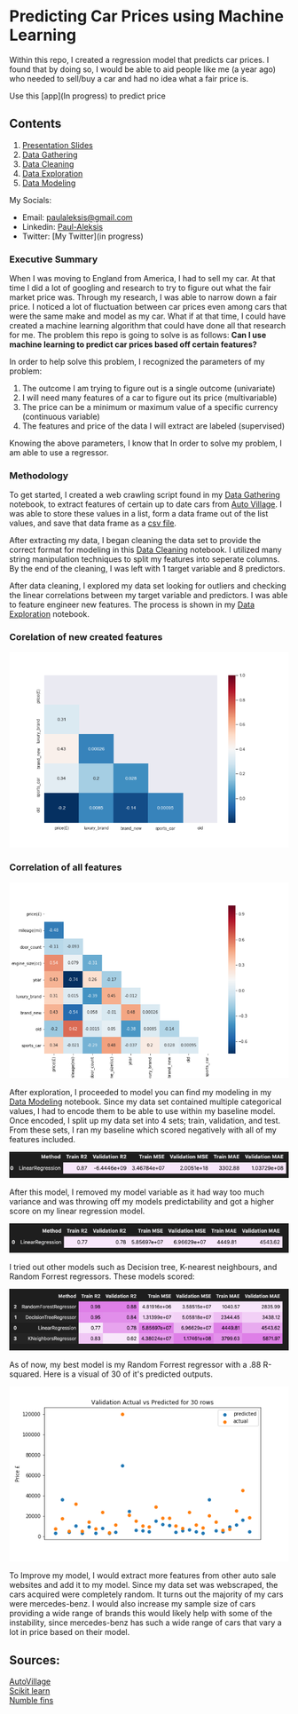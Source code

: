 # Predicting Car Prices using Machine Learning

Within this repo, I created a regression model that predicts car prices.
I found that by doing so, I would be able to aid people like me (a year ago) who needed to sell/buy a car and had no idea what a fair price is.

Use this [app](In progress) to predict price

## Contents

1. [Presentation Slides](https://drive.google.com/file/d/1mDAKD81HligeDWsKDlGVd0qk2NiRACtr/view?usp=sharing)
2. [Data Gathering](https://github.com/PaulWill92/cars/blob/master/Jupyter-Notebooks/01-Data_Gathering.ipynb)
3. [Data Cleaning](https://github.com/PaulWill92/cars/blob/master/Jupyter-Notebooks/02-Data_Cleaning.ipynb)
4. [Data Exploration](https://github.com/PaulWill92/cars/blob/master/Jupyter-Notebooks/03-Data_Exploration.ipynb)
5. [Data Modeling](https://github.com/PaulWill92/cars/blob/master/Jupyter-Notebooks/04-Data_Modeling.ipynb)

My Socials:

- Email: paulaleksis@gmail.com
- Linkedin: [Paul-Aleksis](WWW.LINKEDIN.COM/IN/PAUL-ALEKSIS-406776199)
- Twitter: [My Twitter](in progress)

### Executive Summary

When I was moving to England from America, I had to sell my car. At that time I did a lot of googling and research to try to figure out what the fair market price was. Through my research, I was able to narrow down a fair price. I noticed a lot of fluctuation between car prices even among cars that were the same make and model as my car. What if at that time, I could have created a machine learning algorithm that could have done all that research for me. The problem this repo is going to solve is as follows: **Can I use machine learning to predict car prices based off certain features?**

In order to help solve this problem, I recognized the parameters of my problem:

1. The outcome I am trying to figure out is a single outcome (univariate)
2. I will need many features of a car to figure out its price (multivariable)
3. The price can be a minimum or maximum value of a specific currency (continuous variable)
4. The features and price of the data I will extract are labeled (supervised)

Knowing the above parameters, I know that In order to solve my problem, I am able to use a regressor.

### Methodology

To get started, I created a web crawling script found in my [Data Gathering](https://github.com/PaulWill92/predict-car-prices/blob/master/Jupyter-Notebooks/01-Data_Gathering.ipynb) notebook, to extract features of certain up to date cars from [Auto Village](https://www.autovillage.co.uk/used-car/filter/bodystyle/saloon). I was able to store these values in a list, form a data frame out of the list values, and save that data frame as a [csv file](https://github.com/PaulWill92/predict-car-prices/blob/master/Cleaned-Data/cleaned_cars.csv).

After extracting my data, I began cleaning the data set to provide the correct format for modeling in this [Data Cleaning](https://github.com/PaulWill92/predict-car-prices/blob/master/Jupyter-Notebooks/02-data_cleaning.ipynb) notebook. I utilized many string manipulation techniques to split my features into seperate columns. By the end of the cleaning, I was left with 1 target variable and 8 predictors.

After data cleaning, I explored my data set looking for outliers and checking the linear correlations between my target variable and predictors. I was able to feature engineer new features. The process is shown in my [Data Exploration](https://github.com/PaulWill92/cars/blob/master/Jupyter-Notebooks/03-Data_Exploration.ipynb) notebook.

### Corelation of new created features
![Heatmap](./figures/heatmap_new_feat.png)

### Correlation of all features
![Heatmap](./figures/heatmap.png)



After exploration, I proceeded to model you can find my modeling in my [Data Modeling](https://github.com/PaulWill92/predict-car-prices/blob/master/Jupyter-Notebooks/04-Data_Modeling.ipynb) notebook. Since my data set contained multiple categorical values, I had to encode them to be able to use within my baseline model. Once encoded, I split up my data set into 4 sets; train, validation, and test. From these sets, I ran my baseline which scored negatively with all of my features included. 

![Baseline1](./figures/baseline1_score.png)

After this model, I removed my model variable as it had way too much variance and was throwing off my models predictability and got a higher score on my linear regression model.

![Baseline2](./figures/baseline2_score.png)

I tried out other models such as Decision tree, K-nearest neighbours, and Random Forrest regressors. These models scored:

![Model Scores](./figures/model_scores.png)

As of now, my best model is my Random Forrest regressor with a .88 R-squared. Here is a visual of 30 of it's predicted outputs.

![Forrest Predictions](./figures/forrest_predicted_output.png)


To Improve my model, I would extract more features from other auto sale websites and add it to my model. Since my data set was webscraped, the cars acquired were completely random. It turns out the majority of my cars were mercedes-benz. I would also increase my sample size of cars providing a wide range of brands this would likely help with some of the instability, since mercedes-benz has such a wide range of cars that vary a lot in price based on their model. 

## Sources:

[AutoVillage](https://www.autovillage.co.uk/used-car) <br>
[Scikit learn](https://scikit-learn.org/stable/user_guide.html) <br>
[Numble fins](https://www.nimblefins.co.uk/average-annual-mileage-cars-england-down-%E2%80%93-are-we-really-driving-less)